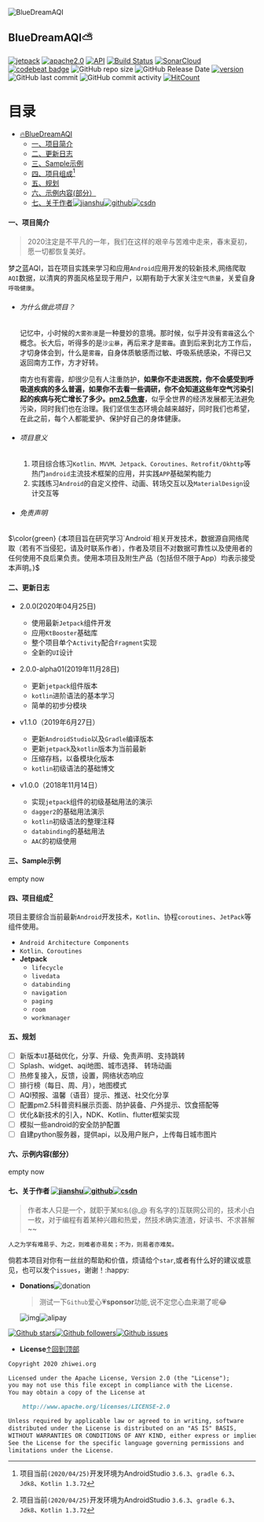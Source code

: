 ![BlueDreamAQI](./images/aqi.svg)

## BlueDreamAQI:partly_sunny:

[![jetpack](https://img.shields.io/badge/志威-Jetpack-brightgreen.svg)](https://developer.android.com/jetpack/) [![apache2.0](https://img.shields.io/badge/license-apache2.0-brightgreen.svg)](./LICENSE) 
[![API](https://img.shields.io/badge/API-21%2B-brightgreen.svg?style=flat)](https://android-arsenal.com/api?level=21) [![Build Status](https://travis-ci.org/zhiwei1990/BlueDreamAQI.svg?branch=master)](https://travis-ci.org/zhiwei1990/BlueDreamAQI) [![SonarCloud](https://sonarcloud.io/api/project_badges/measure?project=zhiwei1990_BlueDreamAQI&metric=alert_status)](https://sonarcloud.io/dashboard?id=zhiwei1990_BlueDreamAQI) [![codebeat badge](https://codebeat.co/badges/cf8fdfb4-2716-4494-9a72-b1727a8d5805)](https://codebeat.co/projects/github-com-zhiwei1990-BlueDreamAQI-master) ![GitHub repo size](https://img.shields.io/github/repo-size/zhiwei1990/BlueDreamAQI.svg?style=flat-square) ![GitHub Release Date](https://img.shields.io/github/release-date/zhiwei1990/BlueDreamAQI.svg?color=orange&style=flat-square) [![version](https://img.shields.io/github/release/zhiwei1990/BlueDreamAQI.svg)](https://github.com/zhiwei1990/BlueDreamAQI/releases) ![GitHub last commit](https://img.shields.io/github/last-commit/zhiwei1990/BlueDreamAQI.svg?style=flat-square) ![GitHub commit activity](https://img.shields.io/github/commit-activity/m/zhiwei1990/BlueDreamAQI.svg?style=flat-square) [![HitCount](http://hits.dwyl.io/zhiwei1990/BlueDreamAQI.svg)](http://hits.dwyl.io/zhiwei1990/BlueDreamAQI)


目录
=================

* [<g-emoji class="g-emoji" alias="fire" fallback-src="https://github.githubassets.com/images/icons/emoji/unicode/1f525.png">🔥</g-emoji>BlueDreamAQI]()
	* [一、项目简介]()
	* [二、更新日志]()
	* [三、Sample示例]()
	* [四、项目组成[^1]]()
	* [五、规划]()
	* [六、示例内容(部分）]()
	* [七、关于作者]()[![jianshu](./images/jianshu.svg)](https://www.jianshu.com/u/72294e6848c0)[![github](./images/github.svg)](https://github.com/zhiwei1990)[![csdn](./images/csdn.svg)](https://blog.csdn.net/zhiwei9001)

####  一、项目简介

> 2020注定是不平凡的一年，我们在这样的艰辛与苦难中走来，春末夏初，愿一切都恢复美好。

梦之蓝AQI，旨在项目实践来学习和应用`Android`应用开发的较新技术,网络爬取`AQI`数据，以清爽的界面风格呈现于用户，以期有助于大家关注`空气质量`，关爱自身`呼吸健康`。

- ###### 为什么做此项目？

  记忆中，小时候的`大雾弥漫`是一种曼妙的意境。那时候，似乎并没有`雾霾`这么个概念。长大后，听得多的是`沙尘暴`，再后来才是`雾霾`。直到后来到北方工作后，才切身体会到，什么是`雾霾`，自身体质敏感而过敏、呼吸系统感染，不得已又返回南方工作，方才好转。

  南方也有雾霾，却很少见有人注重防护，**如果你不走进医院，你不会感受到呼吸道疾病的多么普遍，如果你不去看一些调研，你不会知道这些年空气污染引起的疾病与死亡增长了多少。[pm2.5危害](http://www.pm25.com/news/429.html)**，似乎全世界的经济发展都无法避免污染，同时我们也在治理。我们坚信生态环境会越来越好，同时我们也希望，在此之前，每个人都能爱护、保护好自己的身体健康。

- ###### 项目意义

  1. 项目综合练习`Kotlin、MVVM、Jetpack、Coroutines、Retrofit/Okhttp`等热门`android`主流技术框架的应用，并实践`APP`基础架构能力
  2. 实践练习`Android`的自定义控件、动画、转场交互以及`MaterialDesign`设计交互等

- ###### 免责声明

$\color{green} {本项目旨在研究学习`Android`相关开发技术，数据源自网络爬取（若有不当侵犯，请及时联系作者），作者及项目不对数据可靠性以及使用者的任何使用不良后果负责。使用本项目及附生产品（包括但不限于App）均表示接受本声明。}$

#### 二、更新日志

- 2.0.0(2020年04月25日)
  - 使用最新`Jetpack`组件开发
  - 应用`KtBooster`基础库
  - 整个项目单个`Activity`配合`Fragment`实现
  - 全新的`UI`设计

- 2.0.0-alpha01(2019年11月28日)
  - 更新`jetpack`组件版本
  - `kotlin`进阶语法的基本学习
  - 简单的初步分模块

- v1.1.0（2019年6月27日）
  - 更新`AndroidStudio`以及`Gradle`编译版本
  - 更新`jetpack`及`kotlin`版本为当前最新
  - 压缩存档，以备模块化版本
  - `kotlin`初级语法的基础博文
- v1.0.0（2018年11月14日）
  - 实现`jetpack`组件的初级基础用法的演示
  - `dagger2`的基础用法演示
  - `kotlin`初级语法的整理注释
  - `databinding`的基础用法
  - `AAC`的初级使用

#### 三、Sample示例

empty now

#### 四、项目组成[^1]

项目主要综合当前最新`Android`开发技术，`Kotlin`、协程`coroutines`、`JetPack`等组件使用。

- `Android Architecture Components`
- `Kotlin、Coroutines`
- **Jetpack**
  - `lifecycle`
  - `livedata`
  - `databinding`
  - `navigation`
  - `paging`
  - `room`
  - `workmanager`

#### 五、规划

- [ ] 新版本`UI`基础优化，分享、升级、免责声明、支持跳转
- [ ] Splash、widget、aqi地图、城市选择、 转场动画
- [ ] 热修复接入，反馈，设置，网络状态响应
- [ ] 排行榜（每日、周、月），地图模式
- [ ] AQI预报、温馨（语音）提示、推送、社交化分享
- [ ] 配置pm2.5科普资料展示页面、防护装备、户外提示、饮食搭配等
- [ ] 优化&新技术的引入，NDK、Kotlin、flutter框架实现
- [ ] 模拟一些android的安全防护配置
- [ ] 自建python服务器，提供api，以及用户账户，上传每日城市图片

#### 六、示例内容(部分）

empty now

#### 七、关于作者 [![jianshu](./images/jianshu.svg)](https://www.jianshu.com/u/72294e6848c0)[![github](./images/github.svg)](https://github.com/zhiwei1990)[![csdn](./images/csdn.svg)](https://blog.csdn.net/zhiwei9001)

> 作者本人只是一个，就职于某`知名`(@_@ 有名字的)互联网公司的，技术小白一枚，对于编程有着某种兴趣和热爱，然技术确实渣渣，好读书、不求甚解~~

`人之为学有难易乎、为之，则难者亦易矣；不为，则易者亦难矣。`

倘若本项目对你有一丝丝的帮助和价值，烦请给个`star`,或者有什么好的建议或意见，也可以发个`issues`，谢谢！:happy:

- **Donations**![donation](./images/donation.svg)

  > 测试一下`Github`爱心💗**sponsor**功能,说不定您心血来潮了呢😂

  ![img](./images/admireCode.png)![alipay](./images/alipay2QR.png)

[![Github stars](https://img.shields.io/github/stars/zhiwei1990/BlueDreamAQI.svg?style=social&label=star)](https://github.com/zhiwei1990/BlueDreamAQI)[![Github followers](https://img.shields.io/github/followers/zhiwei1990.svg?style=social&label=follow)](https://github.com/zhiwei1990/BlueDreamAQI)[![Github issues](https://img.shields.io/github/issues/zhiwei1990/BlueDreamAQI.svg?style=social&label=issues)](https://github.com/zhiwei1990/BlueDreamAQI)

- **License**[↑回到顶部](#top)

```markdown
Copyright 2020 zhiwei.org

Licensed under the Apache License, Version 2.0 (the "License");
you may not use this file except in compliance with the License.
You may obtain a copy of the License at

	http://www.apache.org/licenses/LICENSE-2.0

Unless required by applicable law or agreed to in writing, software
distributed under the License is distributed on an "AS IS" BASIS,
WITHOUT WARRANTIES OR CONDITIONS OF ANY KIND, either express or implied.
See the License for the specific language governing permissions and
limitations under the License.
```



[^1]: 项目当前`(2020/04/25)`开发环境为AndroidStudio `3.6.3`、`gradle 6.3`、`Jdk8`、`Kotlin 1.3.72`